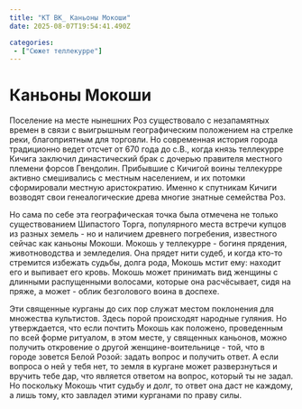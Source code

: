 ```yaml
---
title: "КТ ВК_ Каньоны Мокоши"
date: 2025-08-07T19:54:41.490Z

categories:
 - ["Сюжет теллекурре"]
---
```


Каньоны Мокоши
==============

Поселение на месте нынешних Роз существовало с незапамятных времен в
связи с выигрышным географическим положением на стрелке реки,
благоприятным для торговли. Но современная история города традиционно
ведет отсчет от 670 года до с.В., когда князь теллекурре Кичига заключил
династический брак с дочерью правителя местного племени форсов
Гвендолин. Прибывшие с Кичигой воины теллекурре активно смешивались с
местным населением, и их потомки сформировали местную аристократию.
Именно к спутникам Кичиги возводят свои генеалогические древа многие
знатные семейства Роз.

Но сама по себе эта географическая точка была отмечена не только
существованием Шипастого Торга, популярного места встречи купцов из
разных земель - но и наличием древнего погребения, известного сейчас как
каньоны Мокоши. Мокошь у теллекурре - богиня прядения, животноводства и
земледелия. Она прядет нити судеб, и когда кто-то стремится избежать
судьбы, долга рода, Мокошь мстит ему: находит его и выпивает его кровь.
Мокошь может принимать вид женщины с длинными распущенными волосами,
которые она расчёсывает, сидя на пряже, а может - облик безголового
воина в доспехе.

Эти священные курганы до сих пор служат местом поклонения для множества
культистов. Здесь порой происходят народные гуляния. Но утверждается,
что если почтить Мокошь как положено, проведенным по всей форме
ритуалом, в этом месте, у священных каньонов, можно получить откровение
о другой женщине-воительнице - той, что в городе зовется Белой Розой:
задать вопрос и получить ответ. А если вопроса о ней у тебя нет, то
земля в кургане может разверзнуться и вручить тебе дар, что является
ответом на вопрос, который ты не задал. Но поскольку Мокошь чтит судьбу
и долг, то ответ она даст не каждому, а лишь тому, кто завладел этими
курганами по праву силы.
